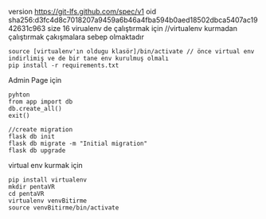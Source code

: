 version https://git-lfs.github.com/spec/v1
oid sha256:d3fc4d8c7018207a9459a6b46a4fba594b0aed18502dbca5407ac1942631c963
size 16
virualenv de çalıştırmak için 
//virtualenv kurmadan çalıştırmak çakışmalara sebep olmaktadır
```
source [virtualenv'ın oldugu klasör]/bin/activate // önce virtual env indirlimiş ve de bir tane env kurulmuş olmalı 
pip install -r requirements.txt
```

Admin Page için 
```
pyhton
from app import db
db.create_all()
exit()

//create migration
flask db init
flask db migrate -m "Initial migration"
flask db upgrade

```

virtual env kurmak için 
```
pip install virtualenv
mkdir pentaVR
cd pentaVR
virtualenv venvBitirme
source venvBitirme/bin/activate
```
